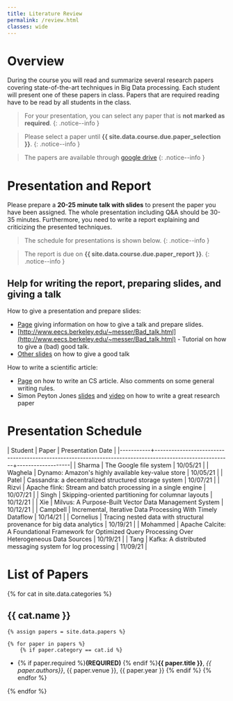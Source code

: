 ```yaml
---
title: Literature Review
permalink: /review.html
classes: wide
---
```


# Overview

During the course you will read and summarize several research papers covering state-of-the-art techniques in Big Data processing. Each student will present one of these papers in class. Papers that are required reading have to be read by all students in the class.

> For your presentation, you can select any paper that is **not marked as required**.
{: .notice--info }

> Please select a paper until **{{ site.data.course.due.paper_selection }}**.
{: .notice--info }

> The papers are available through [google drive](https://drive.google.com/drive/folders/1zML2thsCOlxGFGdk5KSfXRPfHicvpNbw?usp=sharing)
{: .notice--info }

# Presentation and Report

Please prepare a **20-25 minute talk with slides** to present the paper you have been assigned. The whole presentation including Q&A should be 30-35 minutes. Furthermore, you need to write a report explaining and criticizing the presented techniques.

> The schedule for presentations is shown below.
{: .notice--info }

> The report is due on **{{ site.data.course.due.paper_report }}**.
{: .notice--info }

## Help for writing the report, preparing slides, and giving a talk

How to give a presentation and prepare slides:

- [Page](http://www.cs.duke.edu/brd/Teaching/Giving-a-talk/giving-a-talk.html) giving information on how to give a talk and prepare slides.
- [http://www.eecs.berkeley.edu/~messer/Bad_talk.html](http://www.eecs.berkeley.edu/~messer/Bad_talk.html) - Tutorial on how to give a (bad) good talk.
- [Other slides](http://dblab.cs.toronto.edu/~miller/docs/howto_talk.pdf) on how to give a good talk

How to write a scientific article:

- [Page](http://dblab.cs.toronto.edu/~miller/index.php?p=resources) on how to write an CS article. Also comments on some general writing rules.
- Simon Peyton Jones [slides](https://research.microsoft.com/en-us/um/people/simonpj/papers/giving-a-talk/writing-a-paper-slides.pdf) and  [video](http://www.youtube.com/watch?v=g3dkRsTqdDA) on how to write a great research paper


# Presentation Schedule

| Student   | Paper                                                                                                   | Presentation Date |
|-----------+---------------------------------------------------------------------------------------------------------+-------------------|
| Sharma    | The Google file system                                                                                  | 10/05/21          |
| Waghela   | Dynamo: Amazon's highly available key-value store                                                       | 10/05/21          |
| Patel     | Cassandra: a decentralized structured storage system                                                    | 10/07/21          |
| Rizvi     | Apache flink: Stream and batch processing in a single engine                                            | 10/07/21          |
| Singh     | Skipping-oriented partitioning for columnar layouts                                                     | 10/12/21          |
| Xie       | Milvus: A Purpose-Built Vector Data Management System                                                   | 10/12/21          |
| Campbell  | Incremental, Iterative Data Processing With Timely Dataflow                                             | 10/14/21          |
| Cornelius | Tracing nested data with structural provenance for big data analytics                                   | 10/19/21          |
| Mohammed  | Apache Calcite: A Foundational Framework for Optimized Query Processing Over Heterogeneous Data Sources | 10/19/21          |
| Tang      | Kafka: A distributed messaging system for log processing                                                | 11/09/21          |


# List of Papers

{% for cat in site.data.categories %}

## {{ cat.name }}

    {% assign papers = site.data.papers %}

    {% for paper in papers %}
        {% if paper.category == cat.id %}
* {% if paper.required %}**(REQUIRED)** {% endif %}**{{ paper.title }}**, *{{ paper.authors}}*, {{ paper.venue }}, {{ paper.year }}
        {% endif %}
    {% endfor %}

{% endfor %}
